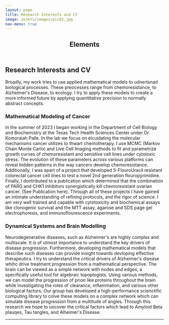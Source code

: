 ```yaml
---
layout: page
title: Research Interests and CV
image: assets/images/pic01.jpg
nav-menu: true
---
```


<!-- Main -->
<div id="main" class="alt">

<!-- One -->
<section id="one">
	<div class="inner">
		<header class="major">
			<h1>Elements</h1>
		</header>

<!-- Content -->
<h2 id="content">Research Interests and CV</h2>
<p>Broadly, my work tries to use applied mathematical models to udnertsnad biological processes. These preocesses range from chemoresistance, to Alzheimer's Disease, to ecology. I try to apply these models to create a more informed future by applying quanititative precision to normally abstract concepts. </p>
<div class="row">
	<div class="6u 12u$(small)">
		<h3>Mathematical Modeling of Cancer</h3>
		<p>In the summer of 2023 I began working in the Department of Cell Biology and Biochemistry at the Texas Tech Health Sciences Center under Dr. Komoraiah Palle. In the lab we focus on elcuidating the molecular mechanisms cancer utilizes to thwart chemotherapy. I use MCMC (Markov Chain Monte Carlo) and Live Cell Imaging methods to fit and parametrize growth curves of chemoresistant and senistive cell lines under cytotoxic stress. The evolution of these parameters across various platforms can reveal hidden patterns in the way cancers develop chemoresistance. Additionally, I was apart of a project that developed 5-FlouroUracil resistant colorectal cancer cell lines to test a novel 2nd generation flouropyrimidine. Finally, I dontributed to a publication which determined that the combination of PARG and CHK1 inhibitors synergistically kill chemoresistant ovarian cancer. (See Publication here). Through all of these projects I have gained an intimate understanding of refining protocols, and the rigor of science. I am very well trained and capable with cytotoxicity and biochemical assays like clonogenic survival and the MTT assay, agarose and SDS page gel electrophoresis, and immunoflourescence experiments.  </p>
	</div>
	<div class="6u$ 12u$(small)">
		<h3>Dynamical Systems and Brain Modelling</h3>
		<p>Neurodegenerative diseases, such as Alzheimer's are highly complex and multiscale. It is of utmost importance to understand the key drivers of disease progression. Furthermore, developing mathematical models that describe such diseases can provide insight towards devloping effective therapeutics. I try to understand the critical drivers of Alzheimer's disease whihc drive treatment progression from a mathematical perspective. The brain can be viewed as a simple network with nodes and edges, a specifically useful tool for algebraic topoplogists. Using various methods, we can model the progression of prion like proteins throughout the brain while investigating the roles of clearance, inflammation, and various other biological factors. Our group has developed a high-performance scienctific computing library to colve these models on a complex network which can simulate disease progression from a multitude of angles. Through this research we hope to uncover the critical factors which lead to Amyloid Beta plauqes, Tau tangles, and Alheimer's Disease. </p>
	</div>
</div>

<hr class="major" />

</div>

